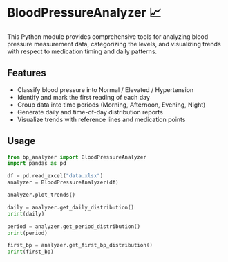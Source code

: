 # BloodPressureAnalyzer 📈

This Python module provides comprehensive tools for analyzing blood pressure measurement data, 
categorizing the levels, and visualizing trends with respect to medication timing and daily patterns.

## Features

- Classify blood pressure into Normal / Elevated / Hypertension
- Identify and mark the first reading of each day
- Group data into time periods (Morning, Afternoon, Evening, Night)
- Generate daily and time-of-day distribution reports
- Visualize trends with reference lines and medication points

## Usage

```python
from bp_analyzer import BloodPressureAnalyzer
import pandas as pd

df = pd.read_excel("data.xlsx")
analyzer = BloodPressureAnalyzer(df)

analyzer.plot_trends()

daily = analyzer.get_daily_distribution()
print(daily)

period = analyzer.get_period_distribution()
print(period)

first_bp = analyzer.get_first_bp_distribution()
print(first_bp)
